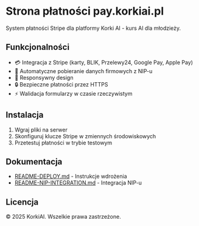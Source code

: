 # Strona płatności pay.korkiai.pl

System płatności Stripe dla platformy Korki AI - kurs AI dla młodzieży.

## Funkcjonalności

- 💳 Integracja z Stripe (karty, BLIK, Przelewy24, Google Pay, Apple Pay)
- 🏢 Automatyczne pobieranie danych firmowych z NIP-u
- 📱 Responsywny design
- 🔒 Bezpieczne płatności przez HTTPS
- ⚡ Walidacja formularzy w czasie rzeczywistym

## Instalacja

1. Wgraj pliki na serwer
2. Skonfiguruj klucze Stripe w zmiennych środowiskowych
3. Przetestuj płatności w trybie testowym

## Dokumentacja

- [README-DEPLOY.md](README-DEPLOY.md) - Instrukcje wdrożenia
- [README-NIP-INTEGRATION.md](README-NIP-INTEGRATION.md) - Integracja NIP-u

## Licencja

© 2025 KorkiAI. Wszelkie prawa zastrzeżone.